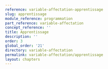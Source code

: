 ```yaml
---
reference: variable-affectation-apprentissage
slug: apprentissage
module_reference: programmation
part_reference: variable-affectation
concept_reference: ''
title: Apprentissage
description: ''
order: 3
global_order: '21'
directory: variable-affectation
permalink: variable-affectation/apprentissage
layout: chapters
---
```

